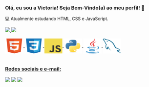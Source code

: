 ### Olá, eu sou a Victoria! Seja Bem-Vindo(a) ao meu perfil! 👋

💻 Atualmente estudando HTML, CSS e JavaScript.
<div>
  <a href="https://github.com/VictoriaEmilly">
  <img height="160em" src="https://github-readme-stats.vercel.app/api?username=VictoriaEmilly&show_icons=true&theme=dracula&include_all_commits=true&count_private=true"/>
  <img height="160em" align "right" src="https://github-readme-stats.vercel.app/api/top-langs/?username=VictoriaEmilly&layout=compact&langs_count=7&theme=dracula"/>
 
  </div>
  <div style="display: inline_block"><br>
  <img align="center" alt="Vick-MySQL" height="50" width="60" src="https://raw.githubusercontent.com/devicons/devicon/master/icons/html5/html5-original.svg">
  <img align="center" alt="Vick-MySQL" height="50" width="60" src="https://raw.githubusercontent.com/devicons/devicon/master/icons/css3/css3-original.svg">
  <img align="center" alt="Vick-MySQL" height="50" width="60" src="https://raw.githubusercontent.com/devicons/devicon/master/icons/javascript/javascript-original.svg">
  <img align="center" alt="Vick-Python" height="50" width="60" src="https://raw.githubusercontent.com/devicons/devicon/master/icons/python/python-original.svg">
  <img align="center" alt="Vick-Java" height="50" width="60" src="https://raw.githubusercontent.com/devicons/devicon/master/icons/java/java-original.svg">
  <img align="center" alt="Vick-MySQL" height="50" width="60" src="https://raw.githubusercontent.com/devicons/devicon/master/icons/mysql/mysql-original.svg">
  
  </div>
  <div style="display: inline_block"><br>
    
   ### Redes sociais e e-mail:
<div> 
  <a href="https://www.linkedin.com/in/victoria-emilly-ferreira-santos-2b729519a" target="_blank"><img src="https://img.shields.io/badge/-LinkedIn-%230077B5?style=for-the-badge&logo=linkedin&logoColor=white" target="_blank"></a> 
  <a href="https://www.instagram.com/vick_emilly/" target="_blank"><img src="https://img.shields.io/badge/-Instagram-%23E4405F?style=for-the-badge&logo=instagram&logoColor=white" target="_blank"></a>
  <a href="https://www.victoriaefs@outlook.com" target="_blank"><img src="https://img.shields.io/badge/Microsoft_Outlook-0078D4?style=for-the-badge&logo=microsoft-outlook&logoColor=white" target="_blank"></a>
  
</div>
  
